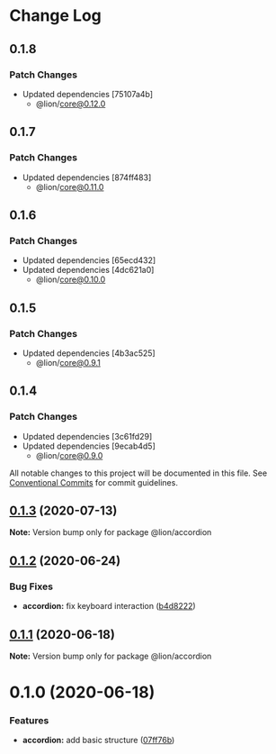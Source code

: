 # Change Log

## 0.1.8

### Patch Changes

- Updated dependencies [75107a4b]
  - @lion/core@0.12.0

## 0.1.7

### Patch Changes

- Updated dependencies [874ff483]
  - @lion/core@0.11.0

## 0.1.6

### Patch Changes

- Updated dependencies [65ecd432]
- Updated dependencies [4dc621a0]
  - @lion/core@0.10.0

## 0.1.5

### Patch Changes

- Updated dependencies [4b3ac525]
  - @lion/core@0.9.1

## 0.1.4

### Patch Changes

- Updated dependencies [3c61fd29]
- Updated dependencies [9ecab4d5]
  - @lion/core@0.9.0

All notable changes to this project will be documented in this file.
See [Conventional Commits](https://conventionalcommits.org) for commit guidelines.

## [0.1.3](https://github.com/ing-bank/lion/compare/@lion/accordion@0.1.2...@lion/accordion@0.1.3) (2020-07-13)

**Note:** Version bump only for package @lion/accordion

## [0.1.2](https://github.com/ing-bank/lion/compare/@lion/accordion@0.1.1...@lion/accordion@0.1.2) (2020-06-24)

### Bug Fixes

- **accordion:** fix keyboard interaction ([b4d8222](https://github.com/ing-bank/lion/commit/b4d8222975b3c357cb3d0eff83d008e3adfd90a0))

## [0.1.1](https://github.com/ing-bank/lion/compare/@lion/accordion@0.1.0...@lion/accordion@0.1.1) (2020-06-18)

**Note:** Version bump only for package @lion/accordion

# 0.1.0 (2020-06-18)

### Features

- **accordion:** add basic structure ([07ff76b](https://github.com/ing-bank/lion/commit/07ff76b864d76cddc9bc8def2ba9dcd1d0f9a5e8))
